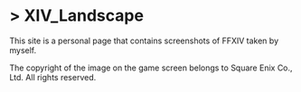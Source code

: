 # > XIV_Landscape

This site is a personal page that contains screenshots of FFXIV taken by myself.

The copyright of the image on the game screen belongs to Square Enix Co., Ltd. All rights reserved.
